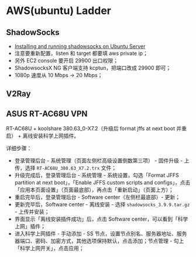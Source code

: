 # AWS(ubuntu) Ladder

## ShadowSocks

+ [Installing and running shadowsocks on Ubuntu Server](https://gist.github.com/zhiguangwang/7018fbc0a38a5b663868)
+ 注意要重新配置，listen 和 target 都要填 aws private ip；
+ 另外 EC2 console 要开启 29900 出口权限；
+ ShadowsocksX NG 客户端支持 kcptun，把端口改成 29900 即可；
+ 1080p 速度从 10 Mbps -> 20 Mbps；

## V2Ray



## ASUS RT-AC68U VPN

RT-AC68U + koolshare 380.63_0-X7.2（升级后 format jffs at next boot 并重启） + 离线安装科学上网插件。

详细步骤：

+ 登录管理后台 - 系统管理（页面左侧栏高级设置倒数第三项） - 固件升级 - 上传，选择 `RT-AC68U_380.63_X7.2.trx` 文件；
+ 升级完成后，登录管理后台 - 系统管理 - 系统设置，勾选「Format JFFS partition at next boot」，「Enable JFFS custom scripts and configs」，点击「应用本页面设置」（页面最底部），再点击「重新启动」（页面上方）；
+ 重启完毕后，登录管理后台 - Software center（左侧栏最底部）- 更新；
+ 更新完毕后，Software center - 离线安装 - 选择 `shadowsocks_3.9.9.tar.gz` - 上传并安装；
+ 界面显示「离线安装插件成功」后，点击 Software center，可以看到「科学上网」插件；
+ 进入科学上网插件 - 手动添加 - SS 节点，设置节点别名、服务器地址、服务器端口、密码、加密方式，其他选项保持默认，点击添加；节点管理 - 勾上「科学上网开关」，点击应用；
